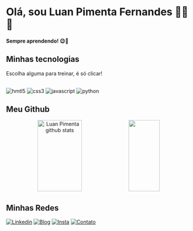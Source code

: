 # Olá, sou Luan Pimenta Fernandes 👨‍💻😎
#### Sempre aprendendo! 😉👋
## Minhas tecnologias
<p>Escolha alguma para treinar, é só clicar!
<div style="display: inline-block"><br/>
  <img aling="center" alt="hmtl5" src="https://img.shields.io/badge/HTML5-E34F26?style=for-the-badge&logo=html5&logoColor=white">
  <img aling="center" alt="css3" src="https://img.shields.io/badge/CSS3-1572B6?style=for-the-badge&logo=css3&logoColor=white"> 
  <img aling="center" alt="javascript" src="https://img.shields.io/badge/JavaScript-323330?style=for-the-badge&logo=javascript&logoColor=F7DF1E"> 
  <a><img aling="center" alt="python" src="https://img.shields.io/badge/Python-14354C?style=for-the-badge&logo=python&logoColor=white"></a>
</div>

## Meu Github
<div align="center">  
  <img width="49%" height="195px" src="https://github-readme-stats.vercel.app/api?username=pimentaluan&show_icons=true&count_private=true&hide_border=true&title_color=7B68EE&icon_color=7B68EE&text_color=DCDCDC&bg_color=0d1117" alt="Luan Pimenta github stats" /> 
  <img width="41%" height="195px" src="https://github-readme-stats.vercel.app/api/top-langs/?username=pimentaluan&layout=compact&hide_border=true&title_color=&text_color=DCDCDC&bg_color=0d1117" />
</div>

## Minhas Redes
[![Linkedin](https://img.shields.io/badge/LinkedIn-0077B5?style=for-the-badge&logo=linkedin&logoColor=white)](https://www.linkedin.com/in/luan-pimenta-fernandes-ab027326a/)
[![Blog](https://img.shields.io/website?label=luanpimenta.com&style=for-the-badge&url=https://luanpimenta.com/)](https://www.luanpimenta.com/)
[![Insta](https://img.shields.io/badge/Instagram-E4405F?style=for-the-badge&logo=instagram&logoColor=white)](https://www.instagram.com/luanpimentadev/)
[![Contato](https://img.shields.io/badge/WhatsApp-25D366?style=for-the-badge&logo=whatsapp&logoColor=white)](https://wa.me/5583999990675)

